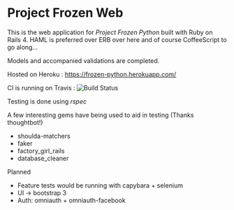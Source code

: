 Project Frozen Web
==================

This is the web application for *Project Frozen Python* built with Ruby on Rails 4. HAML is preferred over ERB over here and of course CoffeeScript to go along...

Models and accompanied validations are completed.

Hosted on Heroku : https://frozen-python.herokuapp.com/

CI is running on Travis : ![Build Status](https://travis-ci.org/Ranhiru/project-frozen-python-web.svg?branch=master "Build Status")

Testing is done using *rspec*

A few interesting gems have being used to aid in testing (Thanks thoughtbot!)

* shoulda-matchers
* faker
* factory_girl_rails
* database_cleaner

Planned
* Feature tests would be running with capybara + selenium
* UI -> bootstrap 3
* Auth: omniauth + omniauth-facebook 


